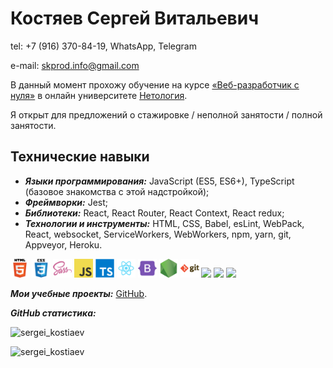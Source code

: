 # Костяев Сергей Витальевич

tel: +7 (916) 370-84-19, WhatsApp, Telegram

e-mail: skprod.info@gmail.com

В данный момент прохожу обучение на курсе [«Веб-разработчик с нуля»](https://netology.ru/programs/web-developer) в онлайн университете [Нетология](https://netology.ru/).

Я открыт для предложений о стажировке / неполной занятости / полной занятости.

## Технические навыки
* ***Языки программирования:*** JavaScript (ES5, ES6+), TypeScript (базовое знакомства с этой надстройкой);
* ***Фреймворки:*** Jest;
* ***Библиотеки:*** React, React Router, React Context, React redux;
* ***Технологии и инструменты:*** HTML, CSS, Babel, esLint, WebPack, React, websocket, ServiceWorkers, WebWorkers, npm, yarn, git, Appveyor, Heroku.

<code><img height="30" src="https://raw.githubusercontent.com/github/explore/80688e429a7d4ef2fca1e82350fe8e3517d3494d/topics/html/html.png"></code>
<code><img height="30" src="https://raw.githubusercontent.com/devicons/devicon/master/icons/css3/css3-original-wordmark.svg"></code>
<code><img height="30" src="https://raw.githubusercontent.com/github/explore/80688e429a7d4ef2fca1e82350fe8e3517d3494d/topics/sass/sass.png"></code>
<code><img height="30" src="https://raw.githubusercontent.com/github/explore/80688e429a7d4ef2fca1e82350fe8e3517d3494d/topics/javascript/javascript.png"></code>
<code><img height="30" src="https://raw.githubusercontent.com/devicons/devicon/master/icons/typescript/typescript-original.svg"></code>
<code><img height="30" src="https://raw.githubusercontent.com/github/explore/80688e429a7d4ef2fca1e82350fe8e3517d3494d/topics/react/react.png"></code>
<code><img height="30" src="https://raw.githubusercontent.com/devicons/devicon/master/icons/bootstrap/bootstrap-plain.svg"></code>
<code><img height="30" src="https://raw.githubusercontent.com/github/explore/80688e429a7d4ef2fca1e82350fe8e3517d3494d/topics/nodejs/nodejs.png"></code>
<code><img height="30" src="https://raw.githubusercontent.com/github/explore/80688e429a7d4ef2fca1e82350fe8e3517d3494d/topics/git/git.png"></code>
<code><img height="30" src="https://raw.githubusercontent.com/webpack/media/master/logo/icon.png"></code>
<code><img height="30" src="https://camo.githubusercontent.com/0b85785958a9c023bd3869f5321e318a63faafe9943e1503f782b9d5b2e1b516/68747470733a2f2f63646e2e69636f6e73636f75742e636f6d2f69636f6e2f667265652f706e672d3235362f6e706d2d332d313137353133322e706e67"></code>
<code><img height="30" src="https://raw.githubusercontent.com/hussainweb/hussainweb/main/icons/vscode.png"></code>


***Мои учебные проекты:*** [GitHub](https://github.com/SergeiKostiaev?tab=repositories).

***GitHub статистика:***
<p align="left"> <img src="https://github-readme-stats.vercel.app/api?username=SergeiKostiaev&show_icons=true&theme=dark" alt="sergei_kostiaev"/>
<p align="left"> <img src="https://github-readme-stats.vercel.app/api/top-langs/?username=SergeiKostiaev&layout=compact&theme=dark" alt="sergei_kostiaev"/>

